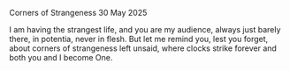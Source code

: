 Corners of Strangeness
30 May 2025

I am having the strangest life,
and you are my audience, always
just barely there, in potentia, never in flesh.
But let me remind you, lest you forget,
about corners of strangeness left unsaid,
where clocks strike forever and both you and I
become One.